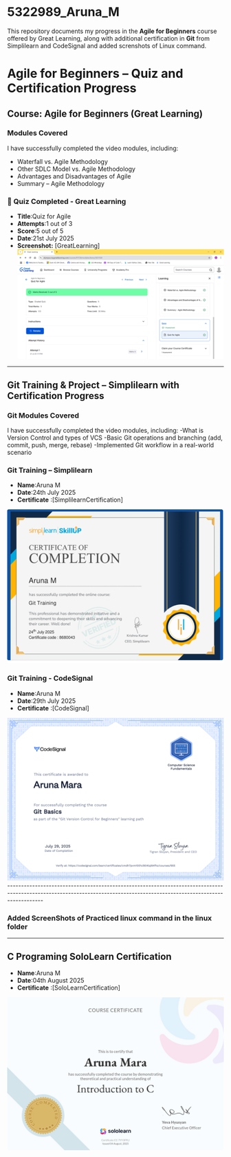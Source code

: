 # 5322989_Aruna_M

This repository documents my progress in the **Agile for Beginners** course offered by Great Learning, along with additional certification in **Git** from Simplilearn and CodeSignal and added screnshots of Linux command.

# Agile for Beginners – Quiz and Certification Progress
## Course: Agile for Beginners (Great Learning)

### Modules Covered
I have successfully completed the video modules, including:
- Waterfall vs. Agile Methodology
- Other SDLC Model vs. Agile Methodology 
- Advantages and Disadvantages of Agile
- Summary – Agile Methodology

### 📝 Quiz Completed - Great Learning
- **Title**:Quiz for Agile  
- **Attempts**:1 out of 3  
- **Score**:5 out of 5  
- **Date**:21st July 2025  
- **Screenshot:** [GreatLearning]
  <img src="https://github.com/Aruna-PM/5322989_Aruna_M/blob/main/SDLC/5322989_Aruna_M.png" alt="5322989_Aruna_M">

-------------------------------------------------------------------------------------------------------------------------------------------------------------------------

## Git Training & Project – Simplilearn with Certification Progress

### Git Modules Covered
I have successfully completed the video modules, including:
-What is Version Control and types of VCS
-Basic Git operations and branching (add, commit, push, merge, rebase)
-Implemented Git workflow in a real-world scenario

### Git Training – Simplilearn
- **Name**:Aruna M  
- **Date**:24th July 2025  
- **Certificate** :[SimplilearnCertification]
 <img src="https://github.com/Aruna-PM/5322989_Aruna_M/blob/main/Git/5322989_Aruna_M.png" alt="5322989_Aruna_M">

 ### Git Training - CodeSignal
- **Name**:Aruna M  
- **Date**:29th July 2025  
- **Certificate** :[CodeSignal]
 <img src="https://github.com/Aruna-PM/5322989_Aruna_M/blob/main/Git/5322989_Aruna_M_codeSignal.png" alt="5322989_Aruna_M_codeSignal">
-------------------------------------------------------------------------------------------------------------------------------------------------------------------------
  

### Added ScreenShots of Practiced linux command in the linux folder


-------------------------------------------------------------------------------------------------------------------------------------------------------------------------

## C Programing SoloLearn Certification 
- **Name**:Aruna M  
- **Date**:04th August 2025  
- **Certificate** :[SoloLearnCertification]
 <img src="https://github.com/Aruna-PM/5322989_Aruna_M/blob/main/C_Programing/5322989_SoloLearn.jpg" alt="5322989_Aruna_M_SoloLearn">
